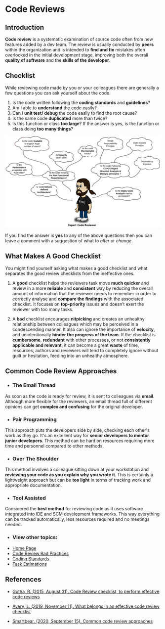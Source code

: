 # Code Reviews
## Introduction  

**Code review** is a systematic examination of source code often from new features added by a dev team. The review is usually conducted by **peers** within the organization and is intended to **find and fix** mistakes often overlooked in the initial development stage, improving both the overall **quality of software** and the **skills of the developer**.

## Checklist 
While reviewing code made by you or your colleagues there are generally a few questions you can ask yourself about the code.

1. Is the code written following the **coding standards** and **guidelines**?
2. Am I able to **understand** the code easily?
3. Can I **unit test/ debug** the code easily to find the root cause?
4. Is the same code **duplicated** more than twice?
5. Is this function or class **too large**? If the answer is yes, is the function or class doing **too many things**?

![alt text](../Images/codeReviewImage1.png "An example of that need to be asked.")

If you find the answer is **yes** to any of the above questions then you can leave a comment with a suggestion of what to *alter* or *change*.

## What Makes A Good Checklist 
You might find yourself asking what makes a good checklist and what separates the good review checklists from the ineffective ones.

1. A **good** checklist helps the reviewers task move **much quicker** and review in a more **reliable** and **consistent** way by reducing the overall amount of information that the reviewer needs to remember in order to correctly analyse and **compare the findings** with the associated checklist. It focuses on **top-priority** issues and doesn’t exert the reviewer with too many tasks.

2. A **bad** checklist encourages **nitpicking** and creates an unhealthy relationship between colleagues which may be perceived in a condescending manner. It also can ignore the importance of **velocity**, and unintentionally **hinder the progress of the team**. If the checklist is **cumbersome**, **redundant** with other processes, or not **consistently applicable and relevant**, it can become a great **waste** of time, resources, authors and reviewers will tend to completely ignore without guilt or hesitation, feeding into an unhealthy atmosphere.

## Common Code Review Approaches 

- ### The Email Thread  
As soon as the code is ready for review, it is sent to colleagues via **email**. Although more flexible for the reviewers, an email thread full of different opinions can get **complex and confusing** for the original developer.

- ### Pair Programming 
This approach puts the developers side by side, checking each other's work as they go. It's an excellent way for **senior developers to mentor junior developers**. This method can be hard on resources requiring more time and personnel compared to other methods.

- ### Over The Shoulder 
This method involves a colleague sitting down at your workstation and **reviewing your code as you explain why you wrote it**. This is certainly a lightweight approach but can be **too light** in terms of tracking work and appropriate documentation.

- ### Tool Assisted 
Considered the **best method** for reviewing code as it uses software integrated into IDE and SCM development frameworks. This way everything can be tracked automatically, less resources required and no meetings needed.


- ### View other topics: 
* [Home Page](../README.md)
* [Code Review Bad Practices](/CodeReview/code-review-bad-practices.md)
* [Coding Standards](../CodingStandards/coding-standards-content.md)
* [Task Estimations](../TaskEstimation/TaskEstimation.md)


## References ## 
* [Gutha, R. (2015, August 31). Code Review checklist, to perform effective code reviews](https://www.evoketechnologies.com/blog/code-review-checklist-perform-effective-code-reviews/)

* [Avery, L. (2019, November 11). What belongs in an effective code review checklist](https://www.pullrequest.com/blog/what-belongs-in-an-effective-code-review-checklist/)

* [Smartbear. (2020, September 15). Common code review approaches](https://smartbear.com/learn/code-review/what-is-code-review/)








